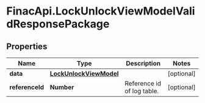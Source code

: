 # FinacApi.LockUnlockViewModelValidResponsePackage

## Properties
Name | Type | Description | Notes
------------ | ------------- | ------------- | -------------
**data** | [**LockUnlockViewModel**](LockUnlockViewModel.md) |  | [optional] 
**referenceId** | **Number** | Reference id of log table. | [optional] 
